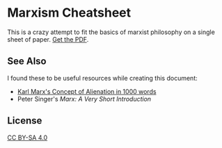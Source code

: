 # Marxism Cheatsheet

This is a crazy attempt to fit the basics of marxist philosophy on a single sheet
of paper. [Get the PDF](marxism-cheatsheet.pdf).

## See Also

I found these to be useful resources while creating this document:

- [Karl Marx's Concept of Alienation in 1000 words](https://1000wordphilosophy.wordpress.com/2015/05/13/karl-marxs-conception-of-alienation/)
- Peter Singer's *Marx: A Very Short Introduction*

## License

[CC BY-SA 4.0](https://creativecommons.org/licenses/by-sa/4.0/)
